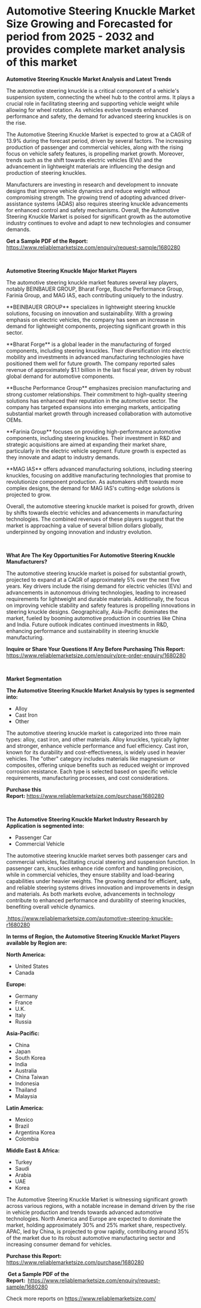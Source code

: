 <p><h1>Automotive Steering Knuckle Market Size Growing and Forecasted for period from 2025 - 2032 and provides complete market analysis of this market</h1></p><p><strong>Automotive Steering Knuckle Market Analysis and Latest Trends</strong></p>
<p><p>The automotive steering knuckle is a critical component of a vehicle's suspension system, connecting the wheel hub to the control arms. It plays a crucial role in facilitating steering and supporting vehicle weight while allowing for wheel rotation. As vehicles evolve towards enhanced performance and safety, the demand for advanced steering knuckles is on the rise.</p><p>The Automotive Steering Knuckle Market is expected to grow at a CAGR of 13.9% during the forecast period, driven by several factors. The increasing production of passenger and commercial vehicles, along with the rising focus on vehicle safety features, is propelling market growth. Moreover, trends such as the shift towards electric vehicles (EVs) and the advancement in lightweight materials are influencing the design and production of steering knuckles. </p><p>Manufacturers are investing in research and development to innovate designs that improve vehicle dynamics and reduce weight without compromising strength. The growing trend of adopting advanced driver-assistance systems (ADAS) also requires steering knuckle advancements for enhanced control and safety mechanisms. Overall, the Automotive Steering Knuckle Market is poised for significant growth as the automotive industry continues to evolve and adapt to new technologies and consumer demands.</p></p>
<p><strong>Get a Sample PDF of the Report:&nbsp;</strong> <a href="https://www.reliablemarketsize.com/enquiry/request-sample/1680280?utm_campaign=3092&utm_medium=2&utm_source=Github&utm_content=ia&utm_term=30032025&utm_id=automotive-steering-knuckle">https://www.reliablemarketsize.com/enquiry/request-sample/1680280</a></p>
<p>&nbsp;</p>
<p><strong>Automotive Steering Knuckle Major Market Players</strong></p>
<p><p>The automotive steering knuckle market features several key players, notably BEINBAUER GROUP, Bharat Forge, Busche Performance Group, Farinia Group, and MAG IAS, each contributing uniquely to the industry.</p><p>**BEINBAUER GROUP** specializes in lightweight steering knuckle solutions, focusing on innovation and sustainability. With a growing emphasis on electric vehicles, the company has seen an increase in demand for lightweight components, projecting significant growth in this sector.</p><p>**Bharat Forge** is a global leader in the manufacturing of forged components, including steering knuckles. Their diversification into electric mobility and investments in advanced manufacturing technologies have positioned them well for future growth. The company reported sales revenue of approximately $1.1 billion in the last fiscal year, driven by robust global demand for automotive components.</p><p>**Busche Performance Group** emphasizes precision manufacturing and strong customer relationships. Their commitment to high-quality steering solutions has enhanced their reputation in the automotive sector. The company has targeted expansions into emerging markets, anticipating substantial market growth through increased collaboration with automotive OEMs.</p><p>**Farinia Group** focuses on providing high-performance automotive components, including steering knuckles. Their investment in R&D and strategic acquisitions are aimed at expanding their market share, particularly in the electric vehicle segment. Future growth is expected as they innovate and adapt to industry demands.</p><p>**MAG IAS** offers advanced manufacturing solutions, including steering knuckles, focusing on additive manufacturing technologies that promise to revolutionize component production. As automakers shift towards more complex designs, the demand for MAG IAS's cutting-edge solutions is projected to grow.</p><p>Overall, the automotive steering knuckle market is poised for growth, driven by shifts towards electric vehicles and advancements in manufacturing technologies. The combined revenues of these players suggest that the market is approaching a value of several billion dollars globally, underpinned by ongoing innovation and industry evolution.</p></p>
<p>&nbsp;</p>
<p><strong>What Are The Key Opportunities For Automotive Steering Knuckle Manufacturers?</strong></p>
<p><p>The automotive steering knuckle market is poised for substantial growth, projected to expand at a CAGR of approximately 5% over the next five years. Key drivers include the rising demand for electric vehicles (EVs) and advancements in autonomous driving technologies, leading to increased requirements for lightweight and durable materials. Additionally, the focus on improving vehicle stability and safety features is propelling innovations in steering knuckle designs. Geographically, Asia-Pacific dominates the market, fueled by booming automotive production in countries like China and India. Future outlook indicates continued investments in R&D, enhancing performance and sustainability in steering knuckle manufacturing.</p></p>
<p><strong>Inquire or Share Your Questions If Any Before Purchasing This Report:</strong> <a href="https://www.reliablemarketsize.com/enquiry/pre-order-enquiry/1680280?utm_campaign=3092&utm_medium=2&utm_source=Github&utm_content=ia&utm_term=30032025&utm_id=automotive-steering-knuckle">https://www.reliablemarketsize.com/enquiry/pre-order-enquiry/1680280</a></p>
<p>&nbsp;</p>
<p><strong>Market Segmentation</strong></p>
<p><strong>The Automotive Steering Knuckle Market Analysis by types is segmented into:</strong></p>
<p><ul><li>Alloy</li><li>Cast Iron</li><li>Other</li></ul></p>
<p><p>The automotive steering knuckle market is categorized into three main types: alloy, cast iron, and other materials. Alloy knuckles, typically lighter and stronger, enhance vehicle performance and fuel efficiency. Cast iron, known for its durability and cost-effectiveness, is widely used in heavier vehicles. The "other" category includes materials like magnesium or composites, offering unique benefits such as reduced weight or improved corrosion resistance. Each type is selected based on specific vehicle requirements, manufacturing processes, and cost considerations.</p></p>
<p><strong>Purchase this Report:&nbsp;</strong><a href="https://www.reliablemarketsize.com/purchase/1680280?utm_campaign=3092&utm_medium=2&utm_source=Github&utm_content=ia&utm_term=30032025&utm_id=automotive-steering-knuckle">https://www.reliablemarketsize.com/purchase/1680280</a></p>
<p>&nbsp;</p>
<p><strong>The Automotive Steering Knuckle Market Industry Research by Application is segmented into:</strong></p>
<p><ul><li>Passenger Car</li><li>Commercial Vehicle</li></ul></p>
<p><p>The automotive steering knuckle market serves both passenger cars and commercial vehicles, facilitating crucial steering and suspension function. In passenger cars, knuckles enhance ride comfort and handling precision, while in commercial vehicles, they ensure stability and load-bearing capabilities under heavier weights. The growing demand for efficient, safe, and reliable steering systems drives innovation and improvements in design and materials. As both markets evolve, advancements in technology contribute to enhanced performance and durability of steering knuckles, benefiting overall vehicle dynamics.</p></p>
<p><a href="https://www.reliablemarketsize.com/automotive-steering-knuckle-r1680280?utm_campaign=3092&utm_medium=2&utm_source=Github&utm_content=ia&utm_term=30032025&utm_id=automotive-steering-knuckle">&nbsp;https://www.reliablemarketsize.com/automotive-steering-knuckle-r1680280</a></p>
<p><strong>In terms of Region, the Automotive Steering Knuckle Market Players available by Region are:</strong></p>
<p>
    <p> <strong> North America: </strong>
        <ul>
            <li>United States</li>
            <li>Canada</li>
        </ul>
        </p> 
    <p> <strong> Europe: </strong>
        <ul>
            <li>Germany</li>
            <li>France</li>
            <li>U.K.</li>
            <li>Italy</li>
            <li>Russia</li>
        </ul>
        </p> 
    <p> <strong> Asia-Pacific: </strong>
        <ul>
            <li>China</li>
            <li>Japan</li>
            <li>South Korea</li>
            <li>India</li>
            <li>Australia</li>
            <li>China Taiwan</li>
            <li>Indonesia</li>
            <li>Thailand</li>
            <li>Malaysia</li>
        </ul>
        </p> 
    <p> <strong> Latin America: </strong>
        <ul>
            <li>Mexico</li>
            <li>Brazil</li>
            <li>Argentina Korea</li>
            <li>Colombia</li>
        </ul>
        </p> 
    <p> <strong> Middle East & Africa: </strong>
        <ul>
            <li>Turkey</li>
            <li>Saudi</li>
            <li>Arabia</li>
            <li>UAE</li>
            <li>Korea</li>
        </ul>
    </p>
    </p>
<p><p>The Automotive Steering Knuckle Market is witnessing significant growth across various regions, with a notable increase in demand driven by the rise in vehicle production and trends towards advanced automotive technologies. North America and Europe are expected to dominate the market, holding approximately 30% and 25% market share, respectively. APAC, led by China, is projected to grow rapidly, contributing around 35% of the market due to its robust automotive manufacturing sector and increasing consumer demand for vehicles.</p></p>
<p><strong>Purchase this Report: </strong><a href="https://www.reliablemarketsize.com/purchase/1680280?utm_campaign=3092&utm_medium=2&utm_source=Github&utm_content=ia&utm_term=30032025&utm_id=automotive-steering-knuckle">https://www.reliablemarketsize.com/purchase/1680280</a></p>
<p>&nbsp;<strong>Get a Sample PDF of the Report:&nbsp;&nbsp;</strong><a href="https://www.reliablemarketsize.com/enquiry/request-sample/1680280?utm_campaign=3092&utm_medium=2&utm_source=Github&utm_content=ia&utm_term=30032025&utm_id=automotive-steering-knuckle">https://www.reliablemarketsize.com/enquiry/request-sample/1680280</a></p>
<p><strong></strong></p>
<p>Check more reports on <a href="https://www.reliablemarketsize.com/?utm_campaign=3092&utm_medium=2&utm_source=Github&utm_content=ia&utm_term=30032025&utm_id=automotive-steering-knuckle">https://www.reliablemarketsize.com/</a></p>